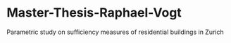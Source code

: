 # Master-Thesis-Raphael-Vogt
Parametric study on sufficiency measures of residential buildings in Zurich

